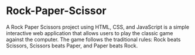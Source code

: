 # Rock-Paper-Scissor
A Rock Paper Scissors project using HTML, CSS, and JavaScript is a simple interactive web application that allows users to play the classic game against the computer. The game follows the traditional rules: Rock beats Scissors, Scissors beats Paper, and Paper beats Rock. 
